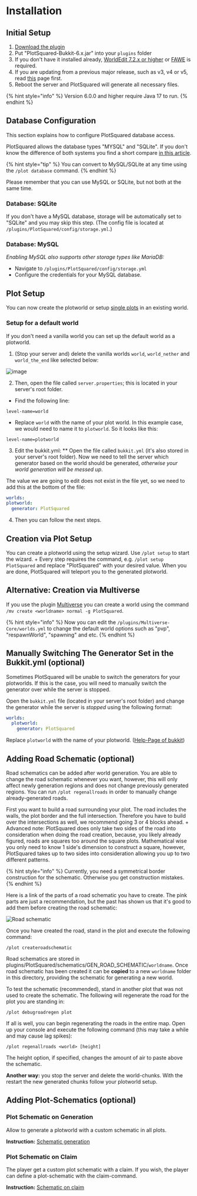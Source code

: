 # Installation

## Initial Setup

1. [Download the plugin](https://www.spigotmc.org/resources/77506)
2. Put "PlotSquared-Bukkit-6.x.jar" into your `plugins` folder
3. If you don't have it installed already, [WorldEdit 7.2.x or higher](https://dev.bukkit.org/projects/worldedit/files) or [FAWE](https://www.spigotmc.org/resources/13932) is required.
4. If you are updating from a previous major release, such as v3, v4 or v5, read [this](migrating-from-an-older-major-release.md) page first.
5. Reboot the server and PlotSquared will generate all necessary files.

{% hint style="info" %}
Version 6.0.0 and higher require Java 17 to run.
{% endhint %}

## Database Configuration

This section explains how to configure PlotSquared database access.

PlotSquared allows the database types "MYSQL" and "SQLite". If you don't know the difference of both systems you find a short compare [in this article](https://dzone.com/articles/sqlite-vs-mysql).

{% hint style="tip" %}
You can convert to MySQL/SQLite at any time using the `/plot database` command.
{% endhint %}

Please remember that you can use MySQL or SQLite, but not both at the same time.

### Database: SQLite

If you don't have a MySQL database, storage will be automatically set to "SQLite" and you may skip this step.
(The config file is located at `/plugins/PlotSquared/config/storage.yml`.)

### Database: MySQL

*Enabling MySQL also supports other storage types like MariaDB:*

* Navigate to `/plugins/PlotSquared/config/storage.yml`
* Configure the credentials for your MySQL database.

## Plot Setup

You can now create the plotworld or setup [single plots](../customization/single-plot-area.md) in an existing world.

### Setup for a default world

If you don't need a vanilla world you can set up the default world as a plotworld.

1. (Stop your server and) delete the vanilla worlds `world`, `world_nether` and `world_the_end` like selected below:

![image](https://i.imgur.com/6kAMx34.png)

2. Then, open the file called `server.properties`; this is located in your server's root folder.

- Find the following line:

```text
level-name=world
```

- Replace `world` with the name of your plot world. In this example case, we would need to name it to `plotworld`.
So it looks like this:

```text
level-name=plotworld
```

3. Edit the bukkit.yml:
 ** Open the file called `bukkit.yml` (it's also stored in your server's root folder). Now we need to tell the server which generator based on the world should be generated, *otherwise your world generation will be messed up*.

The value we are going to edit does not exist in the file yet, so we need to add this at the bottom of the file:

```yaml
worlds:
plotworld:
  generator: PlotSquared
```

4. Then you can follow the next steps.

## Creation via Plot Setup

You can create a plotworld using the setup wizard. Use `/plot setup` to start the wizard.  +
Every step requires the command, e.g. `/plot setup PlotSquared` and replace "PlotSquared" with your desired value.
When you are done, PlotSquared will teleport you to the generated plotworld.

## Alternative: Creation via Multiverse

If you use the plugin [Multiverse](https://dev.bukkit.org/projects/multiverse-core) you can create a world using the command `/mv create <worldname> normal -g PlotSquared`.

{% hint style="info" %}
Now you can edit the `/plugins/Multiverse-Core/worlds.yml` to change the default world options such as "pvp", "respawnWorld", "spawning" and etc.
{% endhint %}

## Manually Switching The Generator Set in the Bukkit.yml (optional)

Sometimes PlotSquared will be unable to switch the generators for your plotworlds. If this is the case, you will need to manually switch the generator over while the server is stopped.

Open the `bukkit.yml` file (located in your server's root folder) and change the generator while the server is *stopped* using the following format:

```yaml
worlds:
  plotworld:
    generator: PlotSquared
```

Replace `plotworld` with the name of your plotworld. ([Help-Page of bukkit](https://bukkit.gamepedia.com/Bukkit.yml#.2AOPTIONAL.2A_worlds))

## Adding Road Schematic (optional)

Road schematics can be added after world generation. You are able to change the road schematic whenever you want, however, this will only affect newly generation regions and does not change previously generated regions. You can run `/plot regenallroads` in order to manually change already-generated roads.

First you want to build a road surrounding your plot. The road includes the walls, the plot border and the full intersection. Therefore you have to build over the intersections as well, we recommend going 3 or 4 blocks ahead.  +
Advanced note: PlotSquared does only take two sides of the road into consideration when doing the road creation, because, you likely already figured, roads are squares too around the square plots. Mathematical wise you only need to know 1 side's dimension to construct a square, however, PlotSquared takes up to two sides into consideration allowing you up to two different patterns.

{% hint style="info" %}
Currently, you need a symmetrical border construction for the schematic. Otherwise you get construction mistakes.
{% endhint %}

Here is a link of the parts of a road schematic you have to create. The pink parts are just a recommendation, but the past has shown us that it's good to add them before creating the road schematic:

![Road schematic](https://i.imgur.com/ISPEJPC.png)

Once you have created the road, stand in the plot and execute the following command:

`/plot createroadschematic`

Road schematics are stored in plugins/PlotSquared/schematics/GEN_ROAD_SCHEMATIC/`worldname`. Once road schematic has been created it can be **copied** to a new `worldname` folder in this directory, providing the schematic for generating a new world.

To test the schematic (recommended), stand in another plot that was not used to create the schematic. The following will regenerate the road for the plot you are standing in:

`/plot debugroadregen plot`

If all is well, you can begin regenerating the roads in the entire map. Open up your console and execute the following command (this may take a while and may cause lag spikes):

`/plot regenallroads <world> [height]`

The height option, if specified, changes the amount of air to paste above the schematic.

**Another way:** you stop the server and delete the world-chunks. With the restart the new generated chunks follow your plotworld setup.

## Adding Plot-Schematics (optional)

### Plot Schematic on Generation

Allow to generate a plotworld with a custom schematic in all plots.

**Instruction:** [Schematic generation](../schematics/schematic-generation.md)

### Plot Schematic on Claim

The player get a custom plot schematic with a claim. If you wish, the player can define a plot-schematic with the claim-command.

**Instruction:** [Schematic on claim](../schematics/schematic-on-claim.md)

